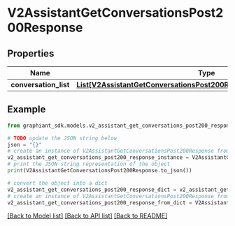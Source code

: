 # V2AssistantGetConversationsPost200Response


## Properties

Name | Type | Description | Notes
------------ | ------------- | ------------- | -------------
**conversation_list** | [**List[V2AssistantGetConversationsPost200ResponseConversationListInner]**](V2AssistantGetConversationsPost200ResponseConversationListInner.md) |  | [optional] 

## Example

```python
from graphiant_sdk.models.v2_assistant_get_conversations_post200_response import V2AssistantGetConversationsPost200Response

# TODO update the JSON string below
json = "{}"
# create an instance of V2AssistantGetConversationsPost200Response from a JSON string
v2_assistant_get_conversations_post200_response_instance = V2AssistantGetConversationsPost200Response.from_json(json)
# print the JSON string representation of the object
print(V2AssistantGetConversationsPost200Response.to_json())

# convert the object into a dict
v2_assistant_get_conversations_post200_response_dict = v2_assistant_get_conversations_post200_response_instance.to_dict()
# create an instance of V2AssistantGetConversationsPost200Response from a dict
v2_assistant_get_conversations_post200_response_from_dict = V2AssistantGetConversationsPost200Response.from_dict(v2_assistant_get_conversations_post200_response_dict)
```
[[Back to Model list]](../README.md#documentation-for-models) [[Back to API list]](../README.md#documentation-for-api-endpoints) [[Back to README]](../README.md)


